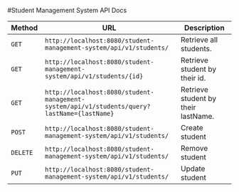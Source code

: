 #Student Management System API Docs 

| Method   | URL                                                                                         | Description                                |
|----------|---------------------------------------------------------------------------------------------|--------------------------------------------|
| `GET`    | `http://localhost:8080/student-management-system/api/v1/students/`                          | Retrieve all students.                     |
| `GET`    | `http://localhost:8080/student-management-system/api/v1/students/{id}`                      | Retrieve student by their id.              |
| `GET`    | `http://localhost:8080/student-management-system/api/v1/students/query?lastName={lastName}` | Retrieve student by their lastName.        |
| `POST`   | `http://localhost:8080/student-management-system/api/v1/students/`                          | Create student                             |
| `DELETE` | `http://localhost:8080/student-management-system/api/v1/students/`                          | Remove student                             |
| `PUT`    | `http://localhost:8080/student-management-system/api/v1/students/`                          | Update student                             |
    